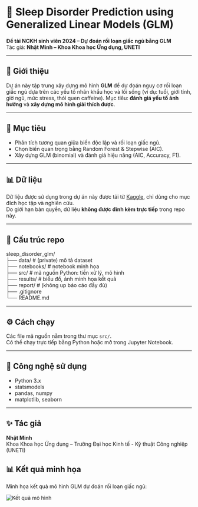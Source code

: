 # 🧠 Sleep Disorder Prediction using Generalized Linear Models (GLM)

**Đề tài NCKH sinh viên 2024 – Dự đoán rối loạn giấc ngủ bằng GLM**  
Tác giả: **Nhật Minh – Khoa Khoa học Ứng dụng, UNETI**

---

## 🌙 Giới thiệu
Dự án này tập trung xây dựng mô hình **GLM** để dự đoán nguy cơ rối loạn giấc ngủ dựa trên các yếu tố nhân khẩu học và lối sống (ví dụ: tuổi, giới tính, giờ ngủ, mức stress, thói quen caffeine). Mục tiêu: **đánh giá yếu tố ảnh hưởng** và **xây dựng mô hình giải thích được**.

---

## 🧩 Mục tiêu
- Phân tích tương quan giữa biến độc lập và rối loạn giấc ngủ.  
- Chọn biến quan trọng bằng Random Forest & Stepwise (AIC).  
- Xây dựng GLM (binomial) và đánh giá hiệu năng (AIC, Accuracy, F1).

---
## 📊 Dữ liệu
Dữ liệu được sử dụng trong dự án này được tải từ [Kaggle](https://www.kaggle.com/...), chỉ dùng cho mục đích học tập và nghiên cứu.  
Do giới hạn bản quyền, dữ liệu **không được đính kèm trực tiếp** trong repo này.  

---
## 📂 Cấu trúc repo
sleep_disorder_glm/  
├── data/ # (private) mô tả dataset  
├── notebooks/ # notebook minh họa  
├── src/ # mã nguồn Python: tiền xử lý, mô hình  
├── results/ # biểu đồ, ảnh minh họa kết quả  
├── report/ # (không up báo cáo đầy đủ)  
├── .gitignore  
└── README.md  


---

## ⚙️ Cách chạy
Các file mã nguồn nằm trong thư mục `src/`.  
Có thể chạy trực tiếp bằng Python hoặc mở trong Jupyter Notebook.  

---

## 🧰 Công nghệ sử dụng
- Python 3.x  
- statsmodels  
- pandas, numpy  
- matplotlib, seaborn  

---

## ✨ Tác giả
**Nhật Minh**  
Khoa Khoa học Ứng dụng – Trường Đại học Kinh tế - Kỹ thuật Công nghiệp (UNETI)

## 📊 Kết quả minh họa

Minh họa kết quả mô hình GLM dự đoán rối loạn giấc ngủ:

![Kết quả mô hình](results/ten_anh.png)
